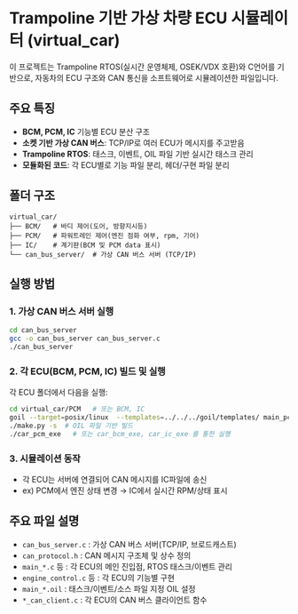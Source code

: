 # Trampoline 기반 가상 차량 ECU 시뮬레이터 (virtual_car)

이 프로젝트는 Trampoline RTOS(실시간 운영체제, OSEK/VDX 호환)와 C언어를 기반으로, 자동차의 ECU 구조와 CAN 통신을 소프트웨어로 시뮬레이션한 파일입니다.

## 주요 특징
- **BCM, PCM, IC** 기능별 ECU 분산 구조
- **소켓 기반 가상 CAN 버스**: TCP/IP로 여러 ECU가 메시지를 주고받음
- **Trampoline RTOS**: 태스크, 이벤트, OIL 파일 기반 실시간 태스크 관리
- **모듈화된 코드**: 각 ECU별로 기능 파일 분리, 헤더/구현 파일 분리

## 폴더 구조
```
virtual_car/
├── BCM/   # 바디 제어(도어, 방향지시등)
├── PCM/   # 파워트레인 제어(엔진 점화 여부, rpm, 기어)
├── IC/    # 계기판(BCM 및 PCM data 표시)
└── can_bus_server/  # 가상 CAN 버스 서버 (TCP/IP)
```

## 실행 방법

### 1. 가상 CAN 버스 서버 실행
```bash
cd can_bus_server
gcc -o can_bus_server can_bus_server.c
./can_bus_server
```

### 2. 각 ECU(BCM, PCM, IC) 빌드 및 실행
각 ECU 폴더에서 다음을 실행:
```bash
cd virtual_car/PCM   # 또는 BCM, IC
goil --target=posix/linux  --templates=../../../goil/templates/ main_pcm.oil  #main_bcm.oil 또는 main_ic.oil
./make.py -s  # OIL 파일 기반 빌드
./car_pcm_exe   # 또는 car_bcm_exe, car_ic_exe 를 통한 실행
```

### 3. 시뮬레이션 동작
- 각 ECU는 서버에 연결되어 CAN 메시지를 IC파일에 송신
- ex) PCM에서 엔진 상태 변경 → IC에서 실시간 RPM/상태 표시

## 주요 파일 설명
- `can_bus_server.c` : 가상 CAN 버스 서버(TCP/IP, 브로드캐스트)
- `can_protocol.h`   : CAN 메시지 구조체 및 상수 정의
- `main_*.c` 등   : 각 ECU의 메인 진입점, RTOS 태스크/이벤트 관리
- `engine_control.c` 등 : 각 ECU의 기능별 구현
- `main_*.oil`       : 태스크/이벤트/소스 파일 지정 OIL 설정
- `*_can_client.c` : 각 ECU의 CAN 버스 클라이언트 함수
